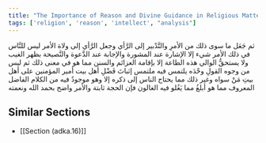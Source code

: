 ```yaml
---
title: "The Importance of Reason and Divine Guidance in Religious Matters"
tags: ['religion', 'reason', 'intellect', "analysis"]
---
```


 ثم جَعَل ما سوى ذلك من الأمرِ والتَّدْبير إلى الرَّأي وجعل الرَّأي إلى ولاة الأمر ليس للنَّاس في ذلك الأمر شيء إلا الإشارة عند المشورة والإجابة عند الدَّعوة والنَّصيحة بظهر الغيب ولا يستحقُّ الوالي هذه الطاعة إلا بإقامة العزائم والسنن مما هو في معنى ذلك ثم ليس من وجوه القولِ وحْدَه يلتمس فيه ملتمس إثباتَ فَضْلِ أهل بيت أمير المؤمنين على أهل بيتِ مَنْ سواه وغير ذلك مما يحتاج الناس إلى ذكره إلا وهو موجودٌ فيه من الكلام الفاضل المعروف مما هو أبلغُ مما يَغُلو فيه الغالون فإن الحجة ثابتة والأمر واضح  بحمد الله ونعمته

## Similar Sections
- [[Section (adka.16)]]

